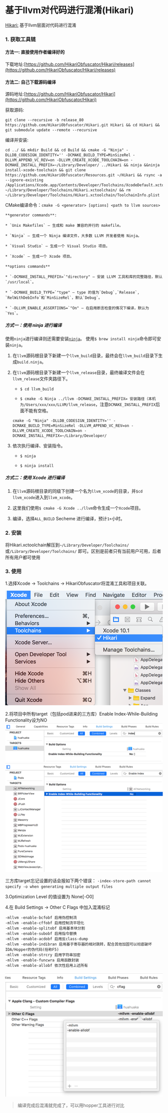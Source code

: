 # 基于llvm对代码进行混淆(Hikari)

[Hikari:](https://github.com/HikariObfuscator/Hikari) 基于llvm层面对代码进行混淆

### 1. 获取工具链
#### 方法一: 直接使用作者编译好的  
下载地址:[https://github.com/HikariObfuscator/Hikari/releases](https://github.com/HikariObfuscator/Hikari/releases)

#### 方法二: 自己下载源码编译
源码地址:[https://github.com/HikariObfuscator/Hikari](https://github.com/HikariObfuscator/Hikari)

获取源码:

```
git clone --recursive -b release_80 https://github.com/HikariObfuscator/Hikari.git Hikari && cd Hikari && git submodule update --remote --recursive
```

编译并安装:

```
cd ../ && mkdir Build && cd Build && cmake -G "Ninja" -DLLDB_CODESIGN_IDENTITY='' -DCMAKE_BUILD_TYPE=MinSizeRel -DLLVM_APPEND_VC_REV=on -DLLVM_CREATE_XCODE_TOOLCHAIN=on -DCMAKE_INSTALL_PREFIX=~/Library/Developer/ ../Hikari && ninja &&ninja install-xcode-toolchain && git clone https://github.com/HikariObfuscator/Resources.git ~/Hikari && rsync -a --ignore-existing /Applications/Xcode.app/Contents/Developer/Toolchains/XcodeDefault.xctoolchain/ ~/Library/Developer/Toolchains/Hikari.xctoolchain/ && rm ~/Library/Developer/Toolchains/Hikari.xctoolchain/ToolchainInfo.plist
```

CMake编译命令：`cmake -G <generator> [options] <path to llvm sources>`

    **generator commands**:

    * `Unix Makefiles` — 生成和 make 兼容的并行的 makefile。

    * `Ninja` — 生成一个 Ninja 编译文件，大多数 LLVM 开发者使用 Ninja。

    * `Visual Studio` — 生成一个 Visual Studio 项目。

    * `Xcode` — 生成一个 Xcode 项目。

    **options commands**
    
    * `-DCMAKE_INSTALL_PREFIX=`"directory" — 安装 LLVM 工具和库的完整路径，默认`/usr/local`。

    * `-DCMAKE_BUILD_TYPE=`"type" — type 的值为`Debug`,`Release`, `RelWithDebInfo`和`MinSizeRel`，默认`Debug`。

    * `-DLLVM_ENABLE_ASSERTIONS=`"On" — 在启用断言检查的情况下编译，默认为`Yes`。

##### 方式一：使用 ninja 进行编译

使用`ninja`进行编译则还需要安装[`ninja`](https://ninja-build.org/)。
使用`$ brew install ninja`命令即可安装`ninja`。

1. 在`llvm`源码根目录下新建一个`llvm_build`目录，最终会在`llvm_build`目录下生成`build.ninja`。

2. 在`llvm`源码根目录下新建一个`llvm_release`目录，最终编译文件会在`llvm_release`文件夹路径下。

    * `$ cd llvm_build`
    
    * `$ cmake -G Ninja ../llvm -DCMAKE_INSTALL_PREFIX= 安装路径（本机为/Users/xxx/xxx/LLVM/llvm_release`，注意`DCMAKE_INSTALL_PREFIX`后面不能有空格。

    ```
    cmake -G "Ninja" -DLLDB_CODESIGN_IDENTITY='' -DCMAKE_BUILD_TYPE=MinSizeRel -DLLVM_APPEND_VC_REV=on -DLLVM_CREATE_XCODE_TOOLCHAIN=on -DCMAKE_INSTALL_PREFIX=~/Library/Developer/
    ```
    
3. 依次执行编译、安装指令。
    
    * `$ ninja`
    
    * `$ ninja install`

##### 方式二：使用 Xcode 进行编译
    
1. 在`llvm`源码根目录的同级下创建一个名为`llvm_xcode`的目录，并`$cd llvm_xcode`进入到`llvm_xcode`。



2. 这里我们使用`$ cmake -G Xcode ../llvm`命令生成一个`Xcode`项目。

3. 编译，选择`ALL_BUILD` Secheme 进行编译，预计`1+`小时。


### 2. 安装

将Hikari.xctoolchain解压到`~/Library/Developer/Toolchains/`或`/Library/Developer/Toolchains/` 即可。区别是前者只有当前用户可用，后者所有用户都可使用

### 3. 使用
1.选择Xcode -> Toolchains -> HikariObfuscator将混淆工具和项目关联。

![](./Pic/1.png)

2.将项目中所有target（包括pod进来的三方库）Enable Index-While-Building Functionality设为NO
![](./Pic/2.png)
![](./Pic/3.png)

三方库target忘记设置的话会报如下两个错误：
`-index-store-path cannot specify -o when generating multiple output files`


3.Optimization Level 的值设置为 None[-O0]  

4.在 Build Settings -> Other C Flags 中加入混淆标记 

```
-mllvm -enable-bcfobf 启用伪控制流
-mllvm -enable-cffobf 启用控制流平坦化
-mllvm -enable-splitobf 启用基本块分割
-mllvm -enable-subobf 启用指令替换
-mllvm -enable-acdobf 启用反class-dump
-mllvm -enable-indibran 启用基于寄存器的相对跳转，配合其他加固可以彻底破坏IDA/Hopper的伪代码(俗称F5)
-mllvm -enable-strcry 启用字符串加密
-mllvm -enable-funcwra 启用函数封装
-mllvm -enable-allobf 依次性启用上述所有
```

![](./Pic/4.png)

> 编译完成后混淆就完成了，可以用hopper工具进行对比

